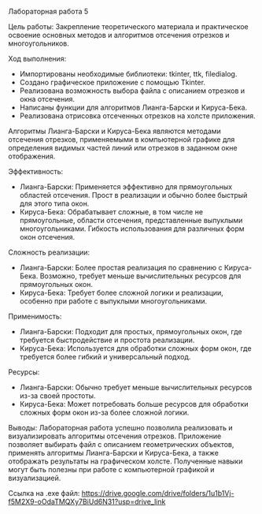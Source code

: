 Лабораторная работа 5

Цель работы:
Закрепление теоретического материала и практическое освоение основных методов и алгоритмов отсечения отрезков и многоугольников.

Ход выполнения:
- Импортированы необходимые библиотеки: tkinter, ttk, filedialog.
- Создано графическое приложение с помощью Tkinter.
- Реализована возможность выбора файла с описанием отрезков и окна отсечения.
- Написаны функции для алгоритмов Лианга-Барски и Кируса-Бека.
- Реализована отрисовка отсеченных отрезков на холсте приложения.

Алгоритмы Лианга-Барски и Кируса-Бека являются методами отсечения отрезков, применяемыми в компьютерной графике для определения видимых частей линий или отрезков в заданном окне отображения.

Эффективность:
- Лианга-Барски: Применяется эффективно для прямоугольных областей отсечения. Прост в реализации и обычно более быстрый для этого типа окон.
- Кируса-Бека: Обрабатывает сложные, в том числе не прямоугольные, области отсечения, представленные выпуклыми многоугольниками. Гибкость использования для различных форм окон отсечения.

Сложность реализации:
- Лианга-Барски: Более простая реализация по сравнению с Кируса-Бека. Возможно, требует меньше вычислительных ресурсов для прямоугольных окон.
- Кируса-Бека: Требует более сложной логики и реализации, особенно при работе с выпуклыми многоугольниками.

Применимость:
- Лианга-Барски: Подходит для простых, прямоугольных окон, где требуется быстродействие и простота реализации.
- Кируса-Бека: Используется для обработки сложных форм окон, где требуется более гибкий и универсальный подход.

Ресурсы:
- Лианга-Барски: Обычно требует меньше вычислительных ресурсов из-за своей простоты.
- Кируса-Бека: Может потребовать больше ресурсов для обработки сложных форм окон из-за более сложной логики.

Выводы:
Лабораторная работа успешно позволила реализовать и визуализировать алгоритмы отсечения отрезков. Приложение позволяет выбирать файл с описанием геометрических объектов, применять алгоритмы Лианга-Барски и Кируса-Бека, а также отображать результаты на графическом холсте. Полученные навыки могут быть полезны при работе с компьютерной графикой и визуализацией.

Ссылка на .exe файл: https://drive.google.com/drive/folders/1u1b1Vj-f5M2X9-oOdaTMQXy7BiUd6N31?usp=drive_link
